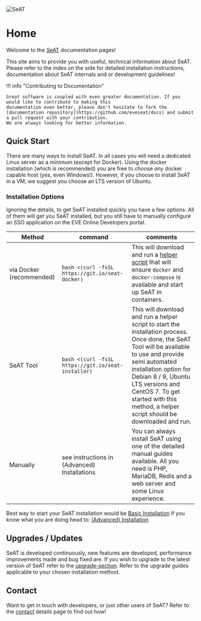![SeAT](https://i.imgur.com/aPPOxSK.png)

# Home

Welcome to the [SeAT](https://github.com/eveseat/seat) documentation pages!

This site aims to provide you with useful, technical information about SeAT. Please refer to the index on the side for 
detailed installation instructions, documentation about SeAT internals and or development guidelines!


!!! info "Contributing to Documentation"
    
    Great software is coupled with even greater documentation. If you would like to contribute to making this 
    documentation even better, please don't hesitate to fork the 
    [documentation repository](https://github.com/eveseat/docs) and submit a pull request with your contribution. 
    We are always looking for better information.



## Quick Start

There are many ways to install SeAT. In all cases you will need a dedicated Linux server as a minimum (except for Docker). Using the docker installation (which is recommended) you are free to choose *any* docker capable host (yes, even Windows!). However, if you choose to install SeAT in a VM, we suggest you choose an LTS version of Ubuntu.

### Installation Options

Ignoring the details, to get SeAT installed quickly you have a few options. All of them will get you SeAT installed, but you still have to manually configure an SSO application on the EVE Online Developers portal.

Method | command | comments
------------ | ------------- | ------------
via Docker (recommended) | `bash <(curl -fsSL https://git.io/seat-docker)`  | This will download and run a [helper script](https://github.com/eveseat/scripts/blob/master/docker-compose/bootstrap.sh) that will ensure `docker` and `docker-compose` is available and start up SeAT in containers.
SeAT Tool | `bash <(curl -fsSL https://git.io/seat-installer)`  | This will download and run a helper script to start the installation process. Once done, the SeAT Tool will be available to use and provide semi automated installation option for Debian 8 / 9, Ubuntu LTS versions and CentOS 7. To get started with this method, a helper script should be downloaded and run.
Manually | see instructions in (Advanced) Installations | You can always install SeAT using one of the detailed manual guides available. All you need is PHP, MariaDB, Redis and a web server and some Linux experience.

Best way to start your SeAT installation would be [Basic Installation](/guides/installation/basic_installation/installation)
if you know what you are doing head to: [(Advanced) Installation](/guides/installation/manual_installation/getting_started)

## Upgrades / Updates

SeAT is developed continuously, new features are developed, performance improvements made and bug fixed are. If you
wish to upgrade to the latest version of SeAT refer to the [upgrade-section](/guides/admin/upgrade/general_upgrades).
Refer to the upgrade guides applicable to your chosen installation method.

## Contact

Want to get in touch with developers, or just other users of SeAT? Refer to the [contact](/about/contact/) details page to find out how!
